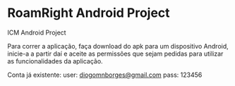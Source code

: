 # RoamRight Android Project
 ICM Android Project

Para correr a aplicação, faça download do apk para um dispositivo Android, inicie-a a partir daí e aceite as permissões que sejam pedidas para utilizar as funcionalidades da aplicação.

Conta já existente:
user: diogomnborges@gmail.com
pass: 123456

